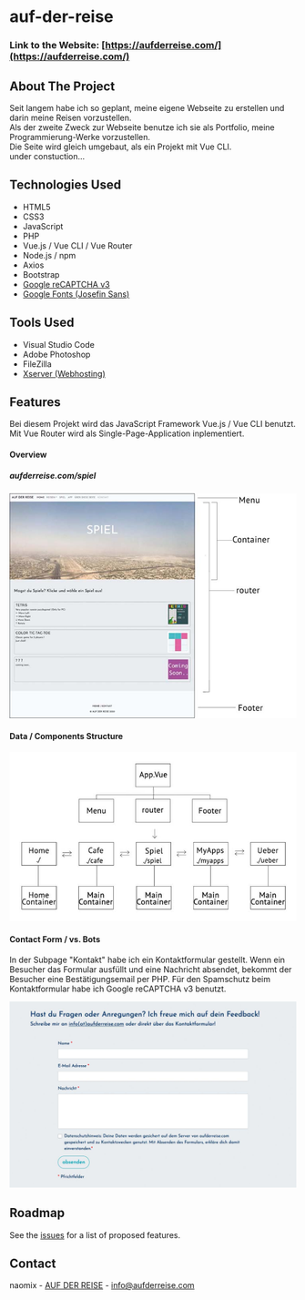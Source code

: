 # auf-der-reise

### Link to the Website: [https://aufderreise.com/](https://aufderreise.com/)


## About The Project

Seit langem habe ich so geplant, meine eigene Webseite zu erstellen und darin meine Reisen vorzustellen.<br>
Als der zweite Zweck zur Webseite benutze ich sie als Portfolio, meine Programmierung-Werke vorzustellen.<br>
Die Seite wird gleich umgebaut, als ein Projekt mit Vue CLI. <br>under constuction...


## Technologies Used 

* HTML5
* CSS3
* JavaScript
* PHP
* Vue.js / Vue CLI / Vue Router
* Node.js / npm
* Axios
* Bootstrap
* [Google reCAPTCHA v3](https://developers.google.com/recaptcha)
* [Google Fonts (Josefin Sans)](https://fonts.google.com/specimen/Josefin+Sans)


## Tools Used

* Visual Studio Code
* Adobe Photoshop
* FileZilla
* [Xserver (Webhosting) ](https://www.xserver.ne.jp/) 


## Features

Bei diesem Projekt wird das JavaScript Framework Vue.js / Vue CLI benutzt. Mit Vue Router wird als Single-Page-Application inplementiert.


#### Overview

##### aufderreise.com/spiel
![page](./images/page.jpg)


#### Data / Components Structure

![structure](./images/structure.jpg)

#### Contact Form / vs. Bots

In der Subpage "Kontakt" habe ich ein Kontaktformular gestellt. Wenn ein Besucher das Formular ausfüllt und eine Nachricht absendet, bekommt der Besucher eine Bestätigungsemail per PHP. 
Für den Spamschutz beim Kontaktformular habe ich Google reCAPTCHA v3 benutzt.

<img src="images/contact.jpg" alt="contact" width="800"><br>


## Roadmap

See the [issues](https://github.com/nao-mix/auf-der-reise/issues) for a list of proposed features.


## Contact

naomix - [AUF DER REISE](https://aufderreise.com/) - info@aufderreise.com



